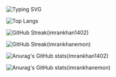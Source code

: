 

![Typing SVG](https://readme-typing-svg.demolab.com?font=Fira+Code&pause=1000&color=C1F724&background=0000000B&width=435&lines=Hi;I'm+Imran+Khan;imrankhan1402+and+imrankhanemon;+is+my+Repository)

![Top Langs](https://github-readme-stats.vercel.app/api/top-langs/?username=imranKhan1402&layout=compact&theme=highcontrast&hide_border=true)


![GitHub Streak](https://streak-stats.demolab.com?user=imranKhan1402&theme=highcontrast&hide_border=true&date_format=M%20j%5B%2C%20Y%5D)(imrankhan1402)

![GitHub Streak](https://streak-stats.demolab.com?user=imrankhanemon&theme=highcontrast&hide_border=true&date_format=M%20j%5B%2C%20Y%5D)(imrankhanemon)

![Anurag's GitHub stats](https://github-readme-stats.vercel.app/api?username=imranKhan1402&show_icons=true&theme=highcontrast&hide_border=true)(imrankhan1402)

![Anurag's GitHub stats](https://github-readme-stats.vercel.app/api?username=imrankhanemon&show_icons=true&theme=highcontrast&hide_border=true)(imrankhanemon)
